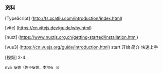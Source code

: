 <!--
 * @Author: qixin qixin2@delant.com.cn
 * @Date: 2022-10-08 18:27:29
 * @LastEditors: qixin qixin2@delant.com.cn
 * @LastEditTime: 2022-10-09 18:31:04
 * @FilePath: /study/demo/imooc-nuxt-project/README.md
 * @Description: 这是默认设置,请设置`customMade`, 打开koroFileHeader查看配置 进行设置: https://github.com/OBKoro1/koro1FileHeader/wiki/%E9%85%8D%E7%BD%AE
-->
### 资料
[TypeScript]
(http://ts.xcatliu.com/introduction/index.html)

[vite]
(https://cn.vitejs.dev/guide/why.html)

[nuxt]
(https://www.nuxtjs.org.cn/getting-started/installation.html)

[vue3]
(https://cn.vuejs.org/guide/introduction.html)
    start
    开始
        简介
        快速上手

[视频]
    2-4
    
    nvm 安装（先不安装，本地有 n）